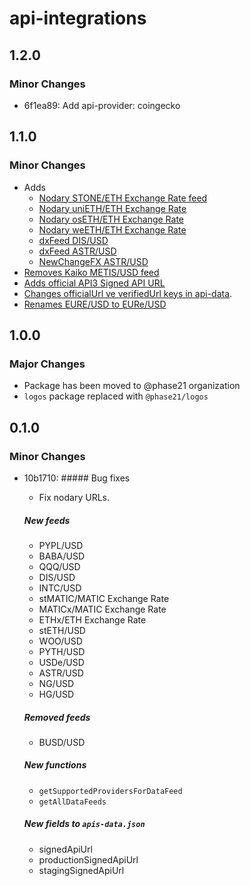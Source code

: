 # api-integrations

## 1.2.0

### Minor Changes

- 6f1ea89: Add api-provider: coingecko

## 1.1.0

### Minor Changes

- Adds
  - [Nodary STONE/ETH Exchange Rate feed](https://github.com/api3dao/api-integrations/commit/f448c2b5622cb7d4d5fbd5b92a99d3c10297dec7)
  - [Nodary uniETH/ETH Exchange Rate](https://github.com/api3dao/api-integrations/commit/081a183581cf189350320af36f36ce5320d30bef#diff-9c460aeebfc7ce077854a25c29d28205b90f5d2db5b79f0fb2a67c745676a817)
  - [Nodary osETH/ETH Exchange Rate](https://github.com/api3dao/api-integrations/commit/081a183581cf189350320af36f36ce5320d30bef#diff-9c460aeebfc7ce077854a25c29d28205b90f5d2db5b79f0fb2a67c745676a817)
  - [Nodary weETH/ETH Exchange Rate](https://github.com/api3dao/api-integrations/commit/081a183581cf189350320af36f36ce5320d30bef#diff-9c460aeebfc7ce077854a25c29d28205b90f5d2db5b79f0fb2a67c745676a817)
  - [dxFeed DIS/USD](https://github.com/api3dao/api-integrations/commit/ef3896c6a57aa33dc982132d93d97a5ce361cb6e)
  - [dxFeed ASTR/USD](https://github.com/api3dao/api-integrations/commit/ef3896c6a57aa33dc982132d93d97a5ce361cb6e)
  - [NewChangeFX ASTR/USD](https://github.com/api3dao/api-integrations/commit/ef3896c6a57aa33dc982132d93d97a5ce361cb6e)
- [Removes Kaiko METIS/USD feed](https://github.com/api3dao/api-integrations/commit/ef3896c6a57aa33dc982132d93d97a5ce361cb6e)
- [Adds official API3 Signed API URL](https://github.com/api3dao/api-integrations/commit/590aba96b180d77a20a02e74cdaf3e8f649b0b97)
- [Changes officialUrl ve verifiedUrl keys in api-data](https://github.com/api3dao/api-integrations/commit/a771e79b0c36cdf96564feb0644547c16e7f6af5).
- [Renames EURE/USD to EURe/USD](https://github.com/api3dao/api-integrations/commit/081a183581cf189350320af36f36ce5320d30bef#diff-9c460aeebfc7ce077854a25c29d28205b90f5d2db5b79f0fb2a67c745676a817)

## 1.0.0

### Major Changes

- Package has been moved to @phase21 organization
- `logos` package replaced with `@phase21/logos`

## 0.1.0

### Minor Changes

- 10b1710: ##### Bug fixes

  - Fix nodary URLs.

  ##### New feeds

  - PYPL/USD
  - BABA/USD
  - QQQ/USD
  - DIS/USD
  - INTC/USD
  - stMATIC/MATIC Exchange Rate
  - MATICx/MATIC Exchange Rate
  - ETHx/ETH Exchange Rate
  - stETH/USD
  - WOO/USD
  - PYTH/USD
  - USDe/USD
  - ASTR/USD
  - NG/USD
  - HG/USD

  ##### Removed feeds

  - BUSD/USD

  ##### New functions

  - `getSupportedProvidersForDataFeed`
  - `getAllDataFeeds`

  ##### New fields to `apis-data.json`

  - signedApiUrl
  - productionSignedApiUrl
  - stagingSignedApiUrl
